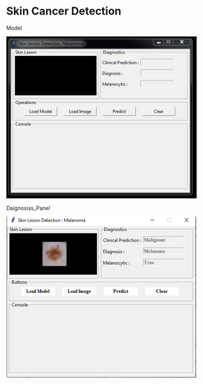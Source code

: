 # Skin Cancer Detection
Model


<img src ="https://github.com/Basit-Ansaari/Melanoma_Detection/blob/main/Capture1.PNG">



Daignosiss_Panel



<img src ="https://github.com/Basit-Ansaari/Melanoma_Detection/blob/main/Daignosiss_panel.PNG">
